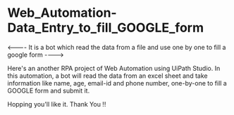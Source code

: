 # Web_Automation-Data_Entry_to_fill_GOOGLE_form
<---- It is a bot which read the data from a file and use one by one to fill a google form ---->

Here's an another RPA project of Web Automation using UiPath Studio.
In this automation, a bot will read the data from an excel sheet and take information like name, age, email-id and phone number, one-by-one to fill a GOOGLE form and submit it.

Hopping you'll like it.
Thank You !!

